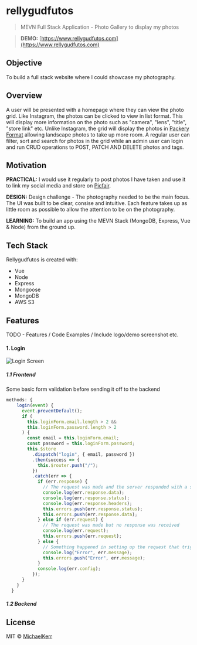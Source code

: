 ﻿# rellygudfutos

> MEVN Full Stack Application - Photo Gallery to display my photos

> **DEMO:** [https://www.rellygudfutos.com](https://www.rellygudfutos.com)

## Objective

To build a full stack website where I could showcase my photography.

## Overview

A user will be presented with a homepage where they can view the photo grid. Like Instagram, the photos can be clicked to view in list format. This will display more information on the photo such as "camera", "lens", "title", "store link" etc. Unlike Instagram, the grid will display the photos in [Packery Format](https://packery.metafizzy.co/) allowing landscape photos to take up more room. A regular user can filter, sort and search for photos in the grid while an admin user can login and run CRUD operations to POST, PATCH AND DELETE photos and tags.

## Motivation

**PRACTICAL:** I would use it regularly to post photos I have taken and use it to link my social media and store on [Picfair](https://michaelkerr.picfair.com/).

**DESIGN:** Design challenge - The photography needed to be the main focus. The UI was built to be clear, consise and intuitive. Each feature takes up as little room as possible to allow the attention to be on the photography.

**LEARNING:** To build an app using the MEVN Stack (MongoDB, Express, Vue & Node) from the ground up.

## Tech Stack

Rellygudfutos is created with:

- Vue
- Node
- Express
- Mongoose
- MongoDB
- AWS S3

## Features

TODO - Features / Code Examples / Include logo/demo screenshot etc.

#### 1. Login 
![Login Screen](https://user-images.githubusercontent.com/53580213/89068681-a74ba200-d369-11ea-9bc6-937e03a567e8.JPG)

##### 1.1 Frontend

Some basic form validation before sending it off to the backend

```javascript
methods: {
    login(event) {
      event.preventDefault();
      if (
        this.loginForm.email.length > 2 &&
        this.loginForm.password.length > 2
      ) {
        const email = this.loginForm.email;
        const password = this.loginForm.password;
        this.$store
          .dispatch("login", { email, password })
          .then(success => {
            this.$router.push("/");
          })
          .catch(err => {
            if (err.response) {
              // The request was made and the server responded with a status code
              console.log(err.response.data);
              console.log(err.response.status);
              console.log(err.response.headers);
              this.errors.push(err.response.status);
              this.errors.push(err.response.data);
            } else if (err.request) {
              // The request was made but no response was received
              console.log(err.request);
              this.errors.push(err.request);
            } else {
              // Something happened in setting up the request that triggered an Error
              console.log("Error", err.message);
              this.errors.push("Error", err.message);
            }
            console.log(err.config);
          });
      }
    }
  }
```

##### 1.2 Backend

## License

MIT © [MichaelKerr]()
